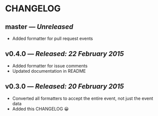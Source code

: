 # CHANGELOG

## **master** &mdash; *Unreleased*

* Added formatter for pull request events

## **v0.4.0** &mdash; *Released: 22 February 2015*

* Added formatter for issue comments
* Updated documentation in README

## **v0.3.0** &mdash; *Released: 20 February 2015*

* Converted all formatters to accept the entire event, not just the event data
* Added this CHANGELOG :grinning:
